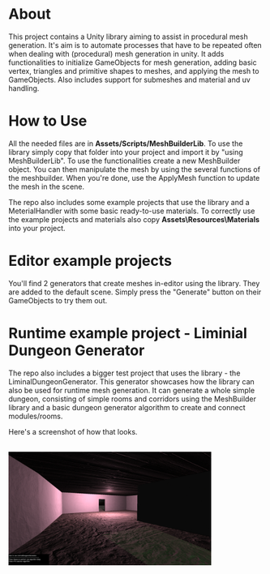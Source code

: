 # About
This project contains a Unity library aiming to assist in procedural mesh generation. It's aim is to automate processes that have to be repeated often when dealing with (procedural) mesh generation in unity. It adds functionalities to initialize GameObjects for mesh generation, adding basic vertex, triangles and primitive shapes to meshes, and applying the mesh to GameObjects. Also includes support for submeshes and material and uv handling.

# How to Use
All the needed files are in **Assets/Scripts/MeshBuilderLib**. To use the library simply copy that folder into your project and import it by "using MeshBuilderLib".
To use the functionalities create a new MeshBuilder object. You can then manipulate the mesh by using the several functions of the meshbuilder. When you're done, use the ApplyMesh function to update the mesh in the scene.

The repo also includes some example projects that use the library and a MeterialHandler with some basic ready-to-use materials. To correctly use the example projects and materials also copy **Assets\Resources\Materials** into your project.

# Editor example projects
You'll find 2 generators that create meshes in-editor using the library. They are added to the default scene. Simply press the "Generate" button on their GameObjects to try them out.

# Runtime example project - Liminial Dungeon Generator
The repo also includes a bigger test project that uses the library - the LiminalDungeonGenerator. This generator showcases how the library can also be used for runtime mesh generation.
It can generate a whole simple dungeon, consisting of simple rooms and corridors using the MeshBuilder library and a basic dungeon generator algorithm to create and connect modules/rooms.

Here's a screenshot of how that looks.

<br/><img src="Screenshots/Liminal1.png" width="400" /><br/>